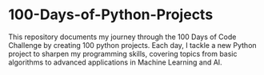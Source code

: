 # 100-Days-of-Python-Projects
This repository documents my journey through the 100 Days of Code Challenge by creating 100 python projects. Each day, I tackle a new Python project to sharpen my programming skills, covering topics from basic algorithms to advanced applications in Machine Learning and AI.
